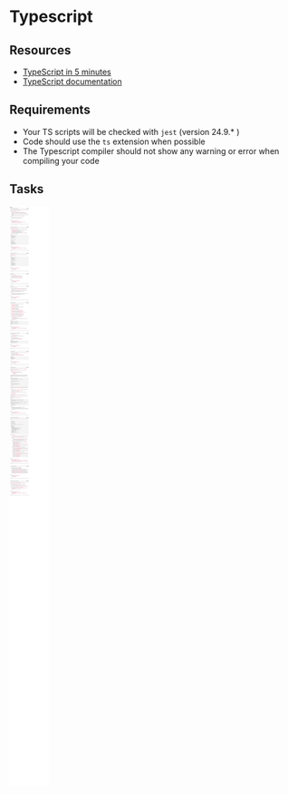 # Typescript
## Resources
* [TypeScript in 5 minutes](https://www.typescriptlang.org/docs/handbook/typescript-in-5-minutes.html)
* [TypeScript documentation](https://www.typescriptlang.org/docs/handbook/2/everyday-types.html)

## Requirements
* Your TS scripts will be checked with `jest` (version 24.9.* )
* Code should use the `ts` extension when possible
* The Typescript compiler should not show any warning or error when compiling your code

## Tasks
![0x04](./0x04.png)
